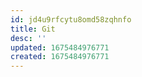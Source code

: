 ```yaml
---
id: jd4u9rfcytu8omd58zqhnfo
title: Git
desc: ''
updated: 1675484976771
created: 1675484976771
---
```


